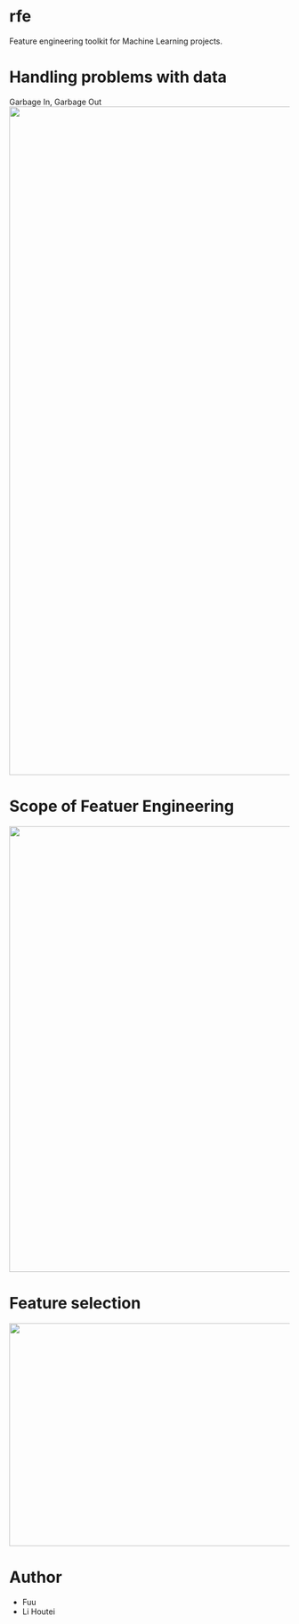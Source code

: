 # rfe
Feature engineering toolkit for Machine Learning projects.

# Handling problems with data
Garbage In, Garbage Out
<img src="https://user-images.githubusercontent.com/78530659/137845348-d07e57f5-8cd3-4f47-9fbb-fde6291d8519.png" width="1200">

# Scope of Featuer Engineering
<img src="https://user-images.githubusercontent.com/78530659/137846338-fe324a84-e37b-4563-8541-e9b23e15f031.png" width="800">

# Feature selection
<img src="https://user-images.githubusercontent.com/78530659/138012490-358b6dd6-59e3-491c-a6ba-8c162921e1e4.png" width="600" height="400">









# Author

* Fuu
* Li Houtei

